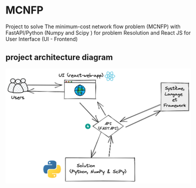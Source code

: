 # MCNFP
Project to solve The minimum-cost network flow problem (MCNFP) with FastAPI/Python (Numpy and Scipy ) for problem Resolution and React JS for User Interface (UI - Frontend)

## project architecture diagram 

![alt text](mcfp.png)
